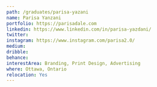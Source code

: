 ```yaml
---
path: /graduates/parisa-yazani
name: Parisa Yanzani
portfolio: https://parisadale.com
linkedin: https://www.linkedin.com/in/parisa-yazdani/
twitter:
instagram: https://www.instagram.com/parisa2.0/
medium:
dribble:
behance:
interestArea: Branding, Print Design, Advertising
where: Ottawa, Ontario
relocation: Yes
---
```

